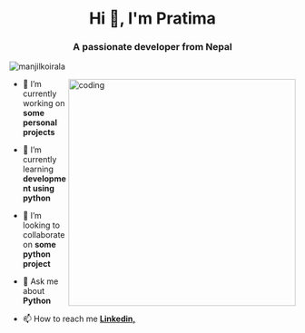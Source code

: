 
<h1 align="center">Hi 👋, I'm Pratima</h1>
<h3 align="center">A passionate developer from Nepal</h3>
<p align="left"> <img src="https://komarev.com/ghpvc/?username=manjilkoirala&label=Profile%20views&color=0e75b6&style=flat" alt="manjilkoirala" /> </p>
<img align="right" alt="coding" width="400" src="https://i.pinimg.com/originals/16/fe/7e/16fe7e7fb6eebb3087b6dc418748ee56.gif">

- 🔭 I’m currently working on **some personal projects**

- 🌱 I’m currently learning **development using python**

- 👯 I’m looking to collaborate on **some python project**

- 💬 Ask me about **Python**

- 📫 How to reach me **<a href= https://www.linkedin.com/in/pratima-dhakal-586a6124b/>Linkedin,</a>**
